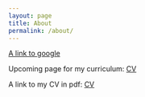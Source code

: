 ```yaml
---
layout: page
title: About
permalink: /about/
---
```


<!-- This is the base Jekyll theme. You can find out more info about customizing your Jekyll theme, as well as basic Jekyll usage documentation at [jekyllrb.com](https://jekyllrb.com/)

You can find the source code for Minima at GitHub:
[jekyll][jekyll-organization] /
[minima](https://github.com/jekyll/minima)

You can find the source code for Jekyll at GitHub:
[jekyll][jekyll-organization] /
[jekyll](https://github.com/jekyll/jekyll) 
-->

[A link to google](https://www.google.com)

Upcoming page for my curriculum: [CV](curriculum)

A link to my CV in pdf: <a href="/pdfs/Resume_2019.pdf" class="image fit">CV</a>

[jekyll-organization]: https://github.com/jekyll
